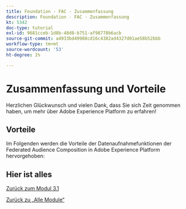 ```yaml
---
title: Foundation - FAC - Zusammenfassung
description: Foundation - FAC - Zusammenfassung
kt: 5342
doc-type: tutorial
exl-id: 9681cceb-1d8b-48d0-b751-af98778b6acb
source-git-commit: a4933bd49988cd16c4382ad4327d01ae58b52bbb
workflow-type: tm+mt
source-wordcount: '53'
ht-degree: 1%

---
```


# Zusammenfassung und Vorteile

Herzlichen Glückwunsch und vielen Dank, dass Sie sich Zeit genommen haben, um mehr über Adobe Experience Platform zu erfahren!

## Vorteile

Im Folgenden werden die Vorteile der Datenaufnahmefunktionen der Federated Audience Composition in Adobe Experience Platform hervorgehoben:


## Hier ist alles

[Zurück zum Modul 3.1](./fac.md)

[Zurück zu „Alle Module“](../../../overview.md)
